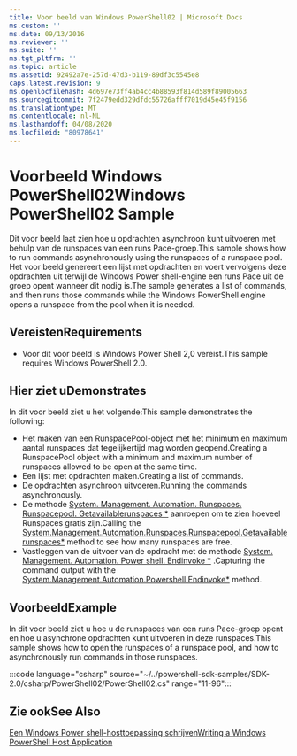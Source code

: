 ```yaml
---
title: Voor beeld van Windows PowerShell02 | Microsoft Docs
ms.custom: ''
ms.date: 09/13/2016
ms.reviewer: ''
ms.suite: ''
ms.tgt_pltfrm: ''
ms.topic: article
ms.assetid: 92492a7e-257d-47d3-b119-89df3c5545e8
caps.latest.revision: 9
ms.openlocfilehash: 4d697e73ff4ab4cc4b88593f814d589f89005663
ms.sourcegitcommit: 7f2479edd329dfdc55726afff7019d45e45f9156
ms.translationtype: MT
ms.contentlocale: nl-NL
ms.lasthandoff: 04/08/2020
ms.locfileid: "80978641"
---
```

# <a name="windows-powershell02-sample"></a><span data-ttu-id="f2cce-102">Voorbeeld Windows PowerShell02</span><span class="sxs-lookup"><span data-stu-id="f2cce-102">Windows PowerShell02 Sample</span></span>

<span data-ttu-id="f2cce-103">Dit voor beeld laat zien hoe u opdrachten asynchroon kunt uitvoeren met behulp van de runspaces van een runs Pace-groep.</span><span class="sxs-lookup"><span data-stu-id="f2cce-103">This sample shows how to run commands asynchronously using the runspaces of a runspace pool.</span></span> <span data-ttu-id="f2cce-104">Het voor beeld genereert een lijst met opdrachten en voert vervolgens deze opdrachten uit terwijl de Windows Power shell-engine een runs Pace uit de groep opent wanneer dit nodig is.</span><span class="sxs-lookup"><span data-stu-id="f2cce-104">The sample generates a list of commands, and then runs those commands while the Windows PowerShell engine opens a runspace from the pool when it is needed.</span></span>

## <a name="requirements"></a><span data-ttu-id="f2cce-105">Vereisten</span><span class="sxs-lookup"><span data-stu-id="f2cce-105">Requirements</span></span>

- <span data-ttu-id="f2cce-106">Voor dit voor beeld is Windows Power Shell 2,0 vereist.</span><span class="sxs-lookup"><span data-stu-id="f2cce-106">This sample requires Windows PowerShell 2.0.</span></span>

## <a name="demonstrates"></a><span data-ttu-id="f2cce-107">Hier ziet u</span><span class="sxs-lookup"><span data-stu-id="f2cce-107">Demonstrates</span></span>

<span data-ttu-id="f2cce-108">In dit voor beeld ziet u het volgende:</span><span class="sxs-lookup"><span data-stu-id="f2cce-108">This sample demonstrates the following:</span></span>

- <span data-ttu-id="f2cce-109">Het maken van een RunspacePool-object met het minimum en maximum aantal runspaces dat tegelijkertijd mag worden geopend.</span><span class="sxs-lookup"><span data-stu-id="f2cce-109">Creating a RunspacePool object with a minimum and maximum number of runspaces allowed to be open at the same time.</span></span>
- <span data-ttu-id="f2cce-110">Een lijst met opdrachten maken.</span><span class="sxs-lookup"><span data-stu-id="f2cce-110">Creating a list of commands.</span></span>
- <span data-ttu-id="f2cce-111">De opdrachten asynchroon uitvoeren.</span><span class="sxs-lookup"><span data-stu-id="f2cce-111">Running the commands asynchronously.</span></span>
- <span data-ttu-id="f2cce-112">De methode [System. Management. Automation. Runspaces. Runspacepool. Getavailablerunspaces \*](/dotnet/api/System.Management.Automation.Runspaces.RunspacePool.GetAvailableRunspaces) aanroepen om te zien hoeveel Runspaces gratis zijn.</span><span class="sxs-lookup"><span data-stu-id="f2cce-112">Calling the [System.Management.Automation.Runspaces.Runspacepool.Getavailablerunspaces\*](/dotnet/api/System.Management.Automation.Runspaces.RunspacePool.GetAvailableRunspaces) method to see how many runspaces are free.</span></span>
- <span data-ttu-id="f2cce-113">Vastleggen van de uitvoer van de opdracht met de methode [System. Management. Automation. Power shell. Endinvoke \*](/dotnet/api/System.Management.Automation.PowerShell.EndInvoke) .</span><span class="sxs-lookup"><span data-stu-id="f2cce-113">Capturing the command output with the [System.Management.Automation.Powershell.Endinvoke\*](/dotnet/api/System.Management.Automation.PowerShell.EndInvoke) method.</span></span>

## <a name="example"></a><span data-ttu-id="f2cce-114">Voorbeeld</span><span class="sxs-lookup"><span data-stu-id="f2cce-114">Example</span></span>

<span data-ttu-id="f2cce-115">In dit voor beeld ziet u hoe u de runspaces van een runs Pace-groep opent en hoe u asynchrone opdrachten kunt uitvoeren in deze runspaces.</span><span class="sxs-lookup"><span data-stu-id="f2cce-115">This sample shows how to open the runspaces of a runspace pool, and how to asynchronously run commands in those runspaces.</span></span>

:::code language="csharp" source="~/../powershell-sdk-samples/SDK-2.0/csharp/PowerShell02/PowerShell02.cs" range="11-96":::

## <a name="see-also"></a><span data-ttu-id="f2cce-116">Zie ook</span><span class="sxs-lookup"><span data-stu-id="f2cce-116">See Also</span></span>

[<span data-ttu-id="f2cce-117">Een Windows Power shell-hosttoepassing schrijven</span><span class="sxs-lookup"><span data-stu-id="f2cce-117">Writing a Windows PowerShell Host Application</span></span>](./writing-a-windows-powershell-host-application.md)
